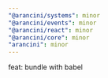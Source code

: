 ```yaml
---
"@arancini/systems": minor
"@arancini/events": minor
"@arancini/react": minor
"@arancini/core": minor
"arancini": minor
---
```


feat: bundle with babel
